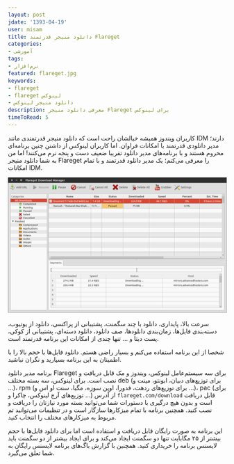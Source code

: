 ```yaml
---
layout: post
jdate: '1393-04-19'
user: misam
title: دانلود منیجر قدرتمند Flareget
categories:
- آموزشی
tags:
- نرم‌افزار
featured: flareget.jpg
keywords:
- flareget
- flareget لینوکس
- دانلود منیجر لینوکس
description: معرفی دانلود منیجر Flareget برای لینوکس
timeToRead: 5
---
```


کاربران ویندوز همیشه خیالشان راحت است که دانلود منیجر قدرتمندی مانند IDM دارند؛ مدیر دانلودی قدرتمند با امکانات فراوان. اما کاربران لینوکس از داشتن چنین برنامه‌ای محروم هستند و با برنامه‌های مدیر دانلود تقریبا ضعیف دست و پنجه نرم می‌کنند! اما من به شما دانلود منیجر Flareget را معرفی می‌کنم؛ یک مدیر دانلود قدرتمند و با تمام امکانات IDM.

![Flareget](/images/Flareget-Screenshot-03.png)

سرعت بالا، پایداری، دانلود با چند سگمنت، پشتیبانی از پراکسی، دانلود از یوتیوب، دسته‌بندی فایل‌ها، زمان‌بندی دانلودها، صف دانلود، دانلود دسته‌ای، پشتیبانی از کوکی، پست دیتا و ... تنها چندی از امکانات این برنامه قدرتمند است.

شخصا از این برنامه استفاده می‌کنم و بسیار راضی هستم. دانلود فایل‌ها با حجم بالا را با اطمینان به این برنامه بسپارید و نگران نباشید.

برنامه مدیر دانلود Flareget برای سه سیستم‌عامل لینوکس، ویندوز و مک قابل دریافت و نصب است. برای لینوکس، سه بسته مختلف deb (برای توزیع‌های دبیان، ابونتو، مینت و ...)، rpm (برای توزیع‌های ردهت، فدورا، اوپن سوزه، مگیا، سنت او اس و ...)، pac (برای توزیع‌های آرچ لینوکس، چاکرا و ...) از آدرس `flareget.com/download` قابل دریافت است و بدون هیچ درگیری با دستورات شما می‌توانید بسته مورد نیازتان را دریافت و نصب کنید. همچنین برنامه با تمام میزکارها سازگار است و در تنظیمات می‌توانید تم مربوط به میزکارهای مختلف را انتخاب کنید.

این برنامه به صورت رایگان قابل دریافت و استفاده است اما برای دانلود فایل‌ها با حجم بیشتر از ۲۵ مگابایت تنها دو سگمنت ایجاد می‌کند و برای ایجاد بیشتر از دو سگمنت باید لایسنس برنامه را خریداری کنید. همچنین با گزارش باگ‌های برنامه لایسنس رایگان به شما تعلق می‌گیرد.